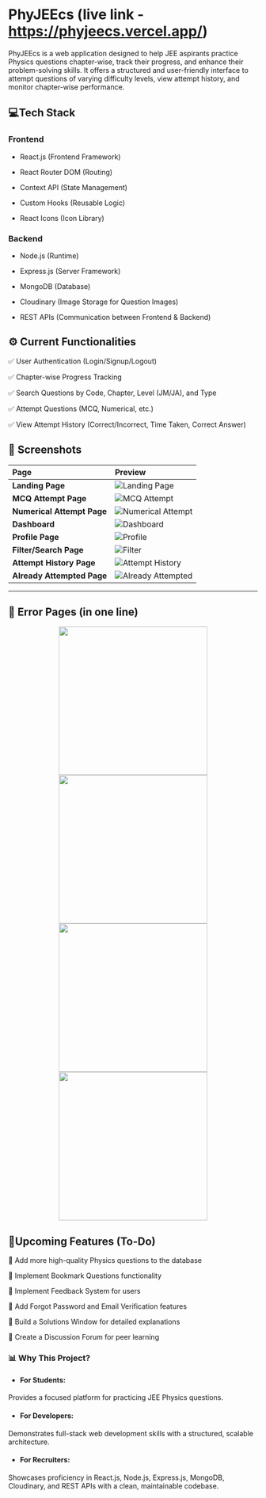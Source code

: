
# PhyJEEcs (live link - https://phyjeecs.vercel.app/)

PhyJEEcs is a web application designed to help JEE aspirants practice Physics questions chapter-wise, track their progress, and enhance their problem-solving skills. It offers a structured and user-friendly interface to attempt questions of varying difficulty levels, view attempt history, and monitor chapter-wise performance.

## 💻Tech Stack
### Frontend
- React.js (Frontend Framework)

- React Router DOM (Routing)

- Context API (State Management)

- Custom Hooks (Reusable Logic)

- React Icons (Icon Library)

### Backend
- Node.js (Runtime)

- Express.js (Server Framework)

- MongoDB (Database)

- Cloudinary (Image Storage for Question Images)

- REST APIs (Communication between Frontend & Backend)

## ⚙️ Current Functionalities

✅ User Authentication (Login/Signup/Logout)

✅ Chapter-wise Progress Tracking 

✅ Search Questions by Code, Chapter, Level (JM/JA), and Type

✅ Attempt Questions (MCQ, Numerical, etc.)

✅ View Attempt History (Correct/Incorrect, Time Taken, Correct Answer)

## 📸 Screenshots

| Page | Preview |
| :-- | :-- |
| **Landing Page** | ![Landing Page](https://github.com/Abhi-shek26/PhyJEEcs/blob/main/screenshots/LandingPage.png?raw=true) |
| **MCQ Attempt Page** | ![MCQ Attempt](https://github.com/Abhi-shek26/PhyJEEcs/blob/main/screenshots/MCQAttempt.png?raw=true) |
| **Numerical Attempt Page** | ![Numerical Attempt](https://github.com/Abhi-shek26/PhyJEEcs/blob/main/screenshots/NumericalAttempt.png?raw=true) |
| **Dashboard** | ![Dashboard](https://github.com/Abhi-shek26/PhyJEEcs/blob/main/screenshots/dashboard.png?raw=true) |
| **Profile Page** | ![Profile](https://github.com/Abhi-shek26/PhyJEEcs/blob/main/screenshots/profile.png?raw=true) |
| **Filter/Search Page** | ![Filter](https://github.com/Abhi-shek26/PhyJEEcs/blob/main/screenshots/filter.png?raw=true) |
| **Attempt History Page** | ![Attempt History](https://github.com/Abhi-shek26/PhyJEEcs/blob/main/screenshots/AttemptHistory.png?raw=true) |
| **Already Attempted Page** | ![Already Attempted](https://github.com/Abhi-shek26/PhyJEEcs/blob/main/screenshots/AlreadyAttempted.png?raw=true) |

---

## 🚫 Error Pages (in one line)

<p align="center">
  <img src="https://github.com/Abhi-shek26/PhyJEEcs/blob/main/screenshots/loginError.png?raw=true" width="300" />
  <img src="https://github.com/Abhi-shek26/PhyJEEcs/blob/main/screenshots/signupError1.png?raw=true" width="300" />
  <img src="https://github.com/Abhi-shek26/PhyJEEcs/blob/main/screenshots/signupError2.png?raw=true" width="300" />
  <img src="https://github.com/Abhi-shek26/PhyJEEcs/blob/main/screenshots/signupError3.png?raw=true" width="300" />
</p>


## 🎯Upcoming Features (To-Do)
📌 Add more high-quality Physics questions to the database

📌 Implement Bookmark Questions functionality

📌 Implement Feedback System for users 

📌 Add Forgot Password and Email Verification features

📌 Build a Solutions Window for detailed explanations

📌 Create a Discussion Forum for peer learning



### 📊 Why This Project?
- #### For Students: 
Provides a focused platform for practicing JEE Physics questions.

- #### For Developers: 
Demonstrates full-stack web development skills with a structured, scalable architecture.

- #### For Recruiters: 
Showcases proficiency in React.js, Node.js, Express.js, MongoDB, Cloudinary, and REST APIs with a clean, maintainable codebase.


